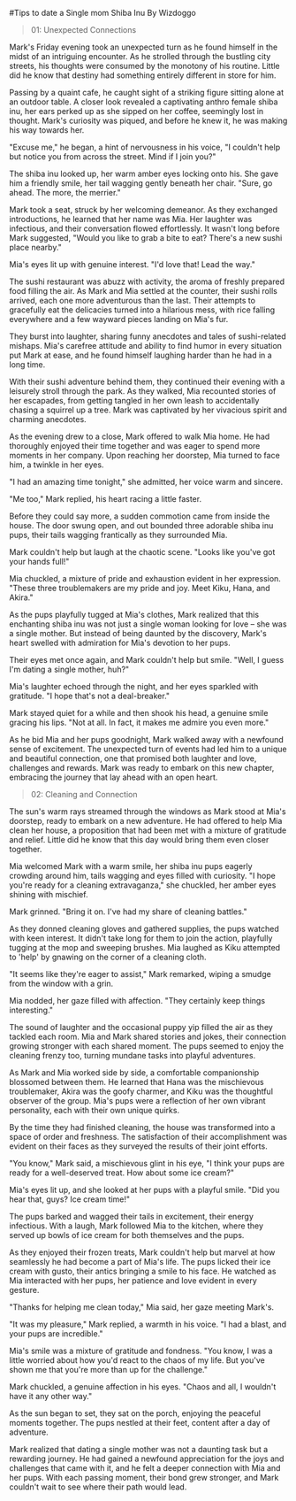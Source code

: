 #Tips to date a Single mom Shiba Inu By Wizdoggo
>01: Unexpected Connections

Mark's Friday evening took an unexpected turn as he found himself in the midst of an intriguing encounter. As he strolled through the bustling city streets, his thoughts were consumed by the monotony of his routine. Little did he know that destiny had something entirely different in store for him.

Passing by a quaint cafe, he caught sight of a striking figure sitting alone at an outdoor table. A closer look revealed a captivating anthro female shiba inu, her ears perked up as she sipped on her coffee, seemingly lost in thought. Mark's curiosity was piqued, and before he knew it, he was making his way towards her.

"Excuse me," he began, a hint of nervousness in his voice, "I couldn't help but notice you from across the street. Mind if I join you?"

The shiba inu looked up, her warm amber eyes locking onto his. She gave him a friendly smile, her tail wagging gently beneath her chair. "Sure, go ahead. The more, the merrier."

Mark took a seat, struck by her welcoming demeanor. As they exchanged introductions, he learned that her name was Mia. Her laughter was infectious, and their conversation flowed effortlessly. It wasn't long before Mark suggested, "Would you like to grab a bite to eat? There's a new sushi place nearby."

Mia's eyes lit up with genuine interest. "I'd love that! Lead the way."

The sushi restaurant was abuzz with activity, the aroma of freshly prepared food filling the air. As Mark and Mia settled at the counter, their sushi rolls arrived, each one more adventurous than the last. Their attempts to gracefully eat the delicacies turned into a hilarious mess, with rice falling everywhere and a few wayward pieces landing on Mia's fur.

They burst into laughter, sharing funny anecdotes and tales of sushi-related mishaps. Mia's carefree attitude and ability to find humor in every situation put Mark at ease, and he found himself laughing harder than he had in a long time.

With their sushi adventure behind them, they continued their evening with a leisurely stroll through the park. As they walked, Mia recounted stories of her escapades, from getting tangled in her own leash to accidentally chasing a squirrel up a tree. Mark was captivated by her vivacious spirit and charming anecdotes.

As the evening drew to a close, Mark offered to walk Mia home. He had thoroughly enjoyed their time together and was eager to spend more moments in her company. Upon reaching her doorstep, Mia turned to face him, a twinkle in her eyes.

"I had an amazing time tonight," she admitted, her voice warm and sincere.

"Me too," Mark replied, his heart racing a little faster.

Before they could say more, a sudden commotion came from inside the house. The door swung open, and out bounded three adorable shiba inu pups, their tails wagging frantically as they surrounded Mia.

Mark couldn't help but laugh at the chaotic scene. "Looks like you've got your hands full!"

Mia chuckled, a mixture of pride and exhaustion evident in her expression. "These three troublemakers are my pride and joy. Meet Kiku, Hana, and Akira."

As the pups playfully tugged at Mia's clothes, Mark realized that this enchanting shiba inu was not just a single woman looking for love – she was a single mother. But instead of being daunted by the discovery, Mark's heart swelled with admiration for Mia's devotion to her pups.

Their eyes met once again, and Mark couldn't help but smile. "Well, I guess I'm dating a single mother, huh?"


Mia's laughter echoed through the night, and her eyes sparkled with gratitude. "I hope that's not a deal-breaker."

Mark stayed quiet for a while and then shook his head, a genuine smile gracing his lips. "Not at all. In fact, it makes me admire you even more."

As he bid Mia and her pups goodnight, Mark walked away with a newfound sense of excitement. The unexpected turn of events had led him to a unique and beautiful connection, one that promised both laughter and love, challenges and rewards. Mark was ready to embark on this new chapter, embracing the journey that lay ahead with an open heart.

>02: Cleaning and Connection

The sun's warm rays streamed through the windows as Mark stood at Mia's doorstep, ready to embark on a new adventure. He had offered to help Mia clean her house, a proposition that had been met with a mixture of gratitude and relief. Little did he know that this day would bring them even closer together.

Mia welcomed Mark with a warm smile, her shiba inu pups eagerly crowding around him, tails wagging and eyes filled with curiosity. "I hope you're ready for a cleaning extravaganza," she chuckled, her amber eyes shining with mischief.

Mark grinned. "Bring it on. I've had my share of cleaning battles."

As they donned cleaning gloves and gathered supplies, the pups watched with keen interest. It didn't take long for them to join the action, playfully tugging at the mop and sweeping brushes. Mia laughed as Kiku attempted to 'help' by gnawing on the corner of a cleaning cloth.

"It seems like they're eager to assist," Mark remarked, wiping a smudge from the window with a grin.

Mia nodded, her gaze filled with affection. "They certainly keep things interesting."

The sound of laughter and the occasional puppy yip filled the air as they tackled each room. Mia and Mark shared stories and jokes, their connection growing stronger with each shared moment. The pups seemed to enjoy the cleaning frenzy too, turning mundane tasks into playful adventures.

As Mark and Mia worked side by side, a comfortable companionship blossomed between them. He learned that Hana was the mischievous troublemaker, Akira was the goofy charmer, and Kiku was the thoughtful observer of the group. Mia's pups were a reflection of her own vibrant personality, each with their own unique quirks.

By the time they had finished cleaning, the house was transformed into a space of order and freshness. The satisfaction of their accomplishment was evident on their faces as they surveyed the results of their joint efforts.

"You know," Mark said, a mischievous glint in his eye, "I think your pups are ready for a well-deserved treat. How about some ice cream?"

Mia's eyes lit up, and she looked at her pups with a playful smile. "Did you hear that, guys? Ice cream time!"

The pups barked and wagged their tails in excitement, their energy infectious. With a laugh, Mark followed Mia to the kitchen, where they served up bowls of ice cream for both themselves and the pups.

As they enjoyed their frozen treats, Mark couldn't help but marvel at how seamlessly he had become a part of Mia's life. The pups licked their ice cream with gusto, their antics bringing a smile to his face. He watched as Mia interacted with her pups, her patience and love evident in every gesture.

"Thanks for helping me clean today," Mia said, her gaze meeting Mark's.

"It was my pleasure," Mark replied, a warmth in his voice. "I had a blast, and your pups are incredible."

Mia's smile was a mixture of gratitude and fondness. "You know, I was a little worried about how you'd react to the chaos of my life. But you've shown me that you're more than up for the challenge."

Mark chuckled, a genuine affection in his eyes. "Chaos and all, I wouldn't have it any other way."

As the sun began to set, they sat on the porch, enjoying the peaceful moments together. The pups nestled at their feet, content after a day of adventure.

Mark realized that dating a single mother was not a daunting task but a rewarding journey. He had gained a newfound appreciation for the joys and challenges that came with it, and he felt a deeper connection with Mia and her pups. With each passing moment, their bond grew stronger, and Mark couldn't wait to see where their path would lead.